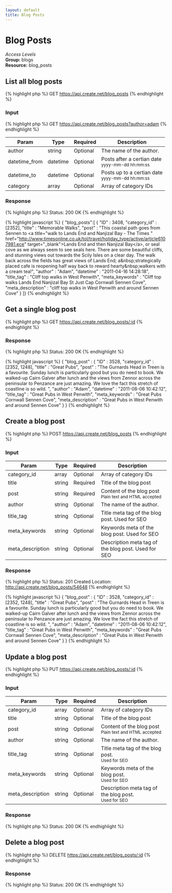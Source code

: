 ```yaml
---
layout: default
title: Blog Posts
---
```


Blog Posts
=============

*Access Levels*    
__Group:__ blogs     
__Resource:__ blog_posts

List all blog posts
-------------------

{% highlight php %}
GET 	https://api.create.net/blog_posts
{% endhighlight %}

### Input

{% highlight php %}
GET 	https://api.create.net/blog_posts?author=adam
{% endhighlight %}

<table>
	<thead>
		<tr>
			<th>Param</th>
			<th>Type</th>
			<th>Required</th>
			<th>Description</th>
		</tr>
	</thead>
	<tbody>
		<tr>
			<td>author</td>
			<td>string</td>
			<td>Optional</td>
			<td>The name of the author.</td>
		</tr>
		<tr>
			<td>datetime_from</td>
			<td>datetime</td>
			<td>Optional</td>
			<td>Posts after a certian date <br /><small>yyyy-mm-dd hh:mm:ss</small></td>
		</tr>
		<tr>
			<td>datetime_to</td>
			<td>datetime</td>
			<td>Optional</td>
			<td>Posts up to a certian date <br /><small>yyyy-mm-dd hh:mm:ss</small></td>
		</tr>
		<tr>
			<td>category</td>
			<td>array</td>
			<td>Optional</td>
			<td>Array of category IDs</td>
		</tr>
	</tbody>
</table>

### Response

{% highlight php %}
Status: 200 OK
{% endhighlight %}

{% highlight javascript %}
{ "blog_posts":[
	{
		"ID" : 3408,
		"category_id" : [2352],
		"title" : "Memorable Walks",
		"post" : "This coastal path goes from Sennen to &lt;a title=&quot;walk to Lands End and Nanjizal Bay - The Times &quot; href=&quot;http://www.timesonline.co.uk/tol/travel/holiday_type/active/article6107981.ece&quot; target=&quot;_blank&quot;&gt;Lands End and then Nanjizal Bay&lt;/a&gt;, or seal cove as we always seem to see seals here. There are some beautiful cliffs, and stunning views out towards the Scily Isles on a clear day. The walk back across the fields has great views of Lands End; a&amp;nbsp;strategically placed cafe is reopening half way back to reward hearty&amp;nbsp;walkers with a cream tea!",
		"author" : "Adam",
		"datetime" : "2011-04-16 14:28:18",
		"title_tag" : "Cliff top walks in West Penwith",
		"meta_keywords" : "Cliff top walks Lands End Nanjizal Bay St Just Cap Cornwall Sennen Cove",
		"meta_description" : "cliff top walks in West Penwith and around Sennen Cove"
	}
]}
{% endhighlight %}

Get a single blog post
-----------------------

{% highlight php %}
GET 	https://api.create.net/blog_posts/:id
{% endhighlight %}

### Response

{% highlight php %}
Status: 200 OK
{% endhighlight %}

{% highlight javascript %}
{ "blog_post" : 
	{
		"ID" : 3528,
		"category_id" : [2352, 1248],
		"title" : "Great Pubs",
		"post" : "The Gurnards Head in Treen is a favourite. Sunday lunch is particularly good but you do need to book. We walked-up Cairn Galver after lunch and the views from Zennor across the peninsular to Penzance are just amazing. We love the fact this stretch of coastline is so wild. ",
		"author" : "Adam",
		"datetime" : "2011-08-06 10:42:12",
		"title_tag" : "Great Pubs in West Penwith",
		"meta_keywords" : "Great Pubs Cornwall Sennen Cove",
		"meta_description" : "Great Pubs in West Penwith and around Sennen Cove"
	}
}
{% endhighlight %}

Create a blog post
------------------

{% highlight php %}
POST 	https://api.create.net/blog_posts
{% endhighlight %}

### Input

<table>
	<thead>
		<tr>
			<th>Param</th>
			<th>Type</th>
			<th>Required</th>
			<th>Description</th>
		</tr>
	</thead>
	<tbody>
		<tr>
			<td>category_id</td>
			<td>array</td>
			<td>Optional</td>
			<td>Array of category IDs</td>
		</tr>
		<tr>
			<td>title</td>
			<td>string</td>
			<td>Required</td>
			<td>Title of the blog post</td>
		</tr>
		<tr>
			<td>post</td>
			<td>string</td>
			<td>Required</td>
			<td>Content of the blog post <br /><small>Plain text and HTML accepted</small></td>
		</tr>
		<tr>
			<td>author</td>
			<td>string</td>
			<td>Optional</td>
			<td>The name of the author.</td>
		</tr>
		<tr>
			<td>title_tag</td>
			<td>string</td>
			<td>Optional</td>
			<td>Title meta tag of the blog post. Used for SEO</td>
		</tr>
		<tr>
			<td>meta_keywords</td>
			<td>string</td>
			<td>Optional</td>
			<td>Keywords meta of the blog post. Used for SEO</td>
		</tr>
		<tr>
			<td>meta_description</td>
			<td>string</td>
			<td>Optional</td>
			<td>Description meta tag of the blog post. Used for SEO</td>
		</tr>
	</tbody>
</table>

### Response

{% highlight php %}
Status: 201 Created
Location: http://api.create.net/blog_posts/54648
{% endhighlight %}

{% highlight javascript %}
{ "blog_post" : 
	{
		"ID" : 3528,
		"category_id" : [2352, 1248],
		"title" : "Great Pubs",
		"post" : "The Gurnards Head in Treen is a favourite. Sunday lunch is particularly good but you do need to book. We walked-up Cairn Galver after lunch and the views from Zennor across the peninsular to Penzance are just amazing. We love the fact this stretch of coastline is so wild. ",
		"author" : "Adam",
		"datetime" : "2011-08-06 10:42:12",
		"title_tag" : "Great Pubs in West Penwith",
		"meta_keywords" : "Great Pubs Cornwall Sennen Cove",
		"meta_description" : "Great Pubs in West Penwith and around Sennen Cove"
	}
}
{% endhighlight %}

Update a blog post
------------------

{% highlight php %}
PUT 	https://api.create.net/blog_posts/:id
{% endhighlight %}

### Input

<table>
	<thead>
		<tr>
			<th>Param</th>
			<th>Type</th>
			<th>Required</th>
			<th>Description</th>
		</tr>
	</thead>
	<tbody>
		<tr>
			<td>category_id</td>
			<td>array</td>
			<td>Optional</td>
			<td>Array of category IDs</td>
		</tr>
		<tr>
			<td>title</td>
			<td>string</td>
			<td>Optional</td>
			<td>Title of the blog post</td>
		</tr>
		<tr>
			<td>post</td>
			<td>string</td>
			<td>Optional</td>
			<td>Content of the blog post <br /><small>Plain text and HTML accepted</small></td>
		</tr>
		<tr>
			<td>author</td>
			<td>string</td>
			<td>Optional</td>
			<td>The name of the author.</td>
		</tr>
		<tr>
			<td>title_tag</td>
			<td>string</td>
			<td>Optional</td>
			<td>Title meta tag of the blog post. <br /><small>Used for SEO</small></td>
		</tr>
		<tr>
			<td>meta_keywords</td>
			<td>string</td>
			<td>Optional</td>
			<td>Keywords meta of the blog post. <br /><small>Used for SEO</small></td>
		</tr>
		<tr>
			<td>meta_description</td>
			<td>string</td>
			<td>Optional</td>
			<td>Description meta tag of the blog post. <br /><small>Used for SEO</small></td>
		</tr>
	</tbody>
</table>

### Response

{% highlight php %}
Status: 200 OK
{% endhighlight %}

Delete a blog post
------------------

{% highlight php %}
DELETE 	https://api.create.net/blog_posts/:id
{% endhighlight %}

### Response

{% highlight php %}
Status: 200 OK
{% endhighlight %}